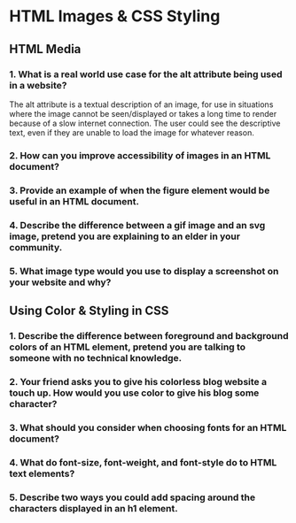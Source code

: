 # HTML Images & CSS Styling

## HTML Media

### 1. What is a real world use case for the alt attribute being used in a website?
The alt attribute is a textual description of an image, for use in situations where the image cannot be seen/displayed or takes a long time to render because of a slow internet connection. The user could see the descriptive text, even if they are unable to load the image for whatever reason.

### 2. How can you improve accessibility of images in an HTML document?

### 3. Provide an example of when the figure element would be useful in an HTML document.
### 4. Describe the difference between a gif image and an svg image, pretend you are explaining to an elder in your community.
### 5. What image type would you use to display a screenshot on your website and why?

## Using Color & Styling in CSS

### 1. Describe the difference between foreground and background colors of an HTML element, pretend you are talking to someone with no technical knowledge.
### 2. Your friend asks you to give his colorless blog website a touch up. How would you use color to give his blog some character?
### 3. What should you consider when choosing fonts for an HTML document?
### 4. What do font-size, font-weight, and font-style do to HTML text elements?
### 5. Describe two ways you could add spacing around the characters displayed in an h1 element.
